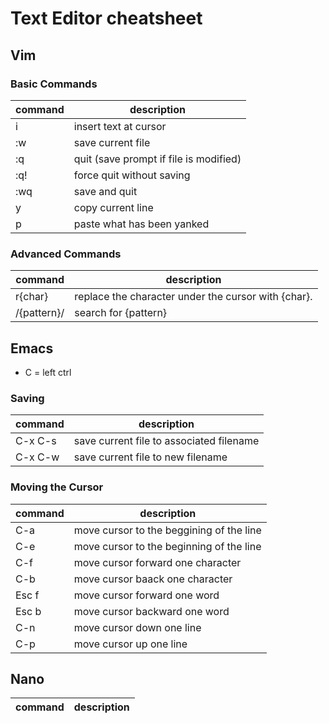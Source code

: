 # Text Editor cheatsheet

## Vim 

### Basic Commands
| command | description                                           | 
| ------- | ----------------------------------------------------- |
|  i      | insert text at cursor                                 |
|  :w     | save current file                                     | 
|  :q     | quit (save prompt if file is modified)                |
|  :q!    | force quit without saving                             |
|  :wq    | save and quit                                         |
|   y     |  copy current line                                    |
|   p     |  paste what has been yanked                           |


### Advanced Commands 
| command | description | 
| --------|------------- |
| r{char} | replace the character under the cursor with {char}.   |
| /{pattern}/| search for {pattern}                               |


## Emacs
- C = left ctrl


### Saving

| command | description                                               | 
| --------|---------------------------------------------------------- |
| C-x C-s | save current file to associated filename                  | 
| C-x C-w | save current file to new filename                         |



### Moving the Cursor
| command | description                                               | 
| --------|---------------------------------------------------------- |
| C-a     | move cursor to the beggining of the line                  | 
| C-e     | move cursor to the beginning of the line                  |
| C-f     | move cursor forward one character                         |
| C-b     | move cursor baack one character                           |
| Esc f   | move cursor forward one word                              |
| Esc b   | move cursor backward one word                             |
| C-n     | move cursor down one line                                 |
| C-p     | move cursor up one line


## Nano
| command | description | 
| --------|------------- |  
